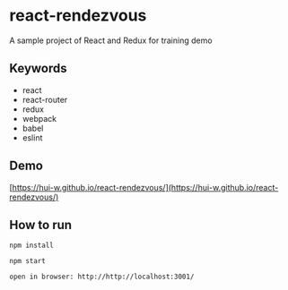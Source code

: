 # react-rendezvous
A sample project of React and Redux for training demo

## Keywords
* react
* react-router
* redux
* webpack
* babel
* eslint

## Demo
[https://hui-w.github.io/react-rendezvous/](https://hui-w.github.io/react-rendezvous/)

## How to run
```
npm install
```

```
npm start
```

```
open in browser: http://http://localhost:3001/
```
